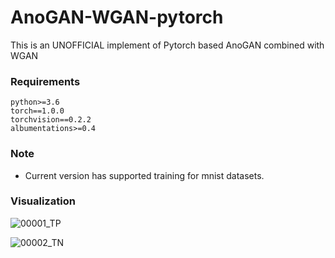 # AnoGAN-WGAN-pytorch
This is an UNOFFICIAL implement of  Pytorch based AnoGAN combined with WGAN


### Requirements

```
python>=3.6
torch==1.0.0
torchvision==0.2.2
albumentations>=0.4
```
### Note
- Current version has supported  training for mnist datasets.

### Visualization
![00001_TP](https://github.com/DannisZgggg/AnoGAN-WGAN-pytorch/blob/master/blobs/00001_TP.jpg/00001_TP.jpg)

![00002_TN](https://github.com/DannisZgggg/AnoGAN-WGAN-pytorch/blob/master/blobs/00001_TP.jpg/00002_TN.jpg)